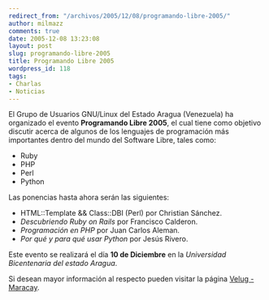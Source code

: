 ```yaml
---
redirect_from: "/archivos/2005/12/08/programando-libre-2005/"
author: milmazz
comments: true
date: 2005-12-08 13:23:08
layout: post
slug: programando-libre-2005
title: Programando Libre 2005
wordpress_id: 118
tags:
- Charlas
- Noticias
---
```


El Grupo de Usuarios GNU/Linux del Estado Aragua (Venezuela) ha organizado el evento **Programando Libre 2005**, el cual tiene como objetivo discutir acerca de algunos de los lenguajes de programación más importantes dentro del mundo del Software Libre, tales como:

  * Ruby
  * PHP
  * Perl
  * Python

Las ponencias hasta ahora serán las siguientes:

  * HTML::Template && Class::DBI (Perl) por Christian Sánchez.
  * _Descubriendo Ruby on Rails_ por Francisco Calderon.
  * _Programación en PHP_ por Juan Carlos Aleman.
  * _Por qué y para qué usar Python_ por Jesús Rivero.

Este evento se realizará el día **10 de Diciembre** en la _Universidad Bicentenaria del estado Aragua_.

Si desean mayor información al respecto pueden visitar la página [Velug - Maracay](http://maracay.velug.org.ve/eventos.html).
